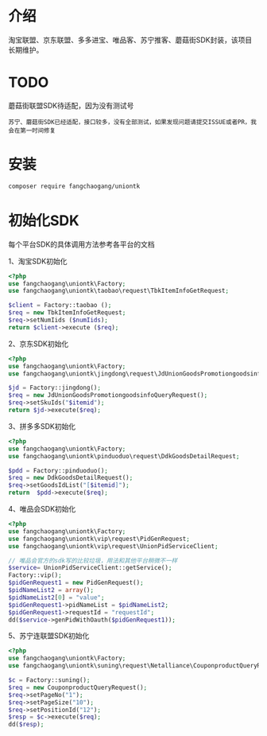 # 介绍

淘宝联盟、京东联盟、多多进宝、唯品客、苏宁推客、蘑菇街SDK封装，该项目长期维护。

# TODO
蘑菇街联盟SDK待适配，因为没有测试号

`苏宁、蘑菇街SDK已经适配，接口较多，没有全部测试，如果发现问题请提交ISSUE或者PR，我会在第一时间修复`

# 安装

```bash
composer require fangchaogang/uniontk
```

# 初始化SDK
每个平台SDK的具体调用方法参考各平台的文档

1、淘宝SDK初始化

```php
<?php
use fangchaogang\uniontk\Factory;
use fangchaogang\uniontk\taobao\request\TbkItemInfoGetRequest;

$client = Factory::taobao ();
$req = new TbkItemInfoGetRequest;
$req->setNumIids ($numIids);
return $client->execute ($req);
```

2、京东SDK初始化
```php
<?php
use fangchaogang\uniontk\Factory;
use fangchaogang\uniontk\jingdong\request\JdUnionGoodsPromotiongoodsinfoQueryRequest;

$jd = Factory::jingdong();
$req = new JdUnionGoodsPromotiongoodsinfoQueryRequest();
$req->setSkuIds("$itemid");
return $jd->execute($req);
```

3、拼多多SDK初始化
```php
<?php
use fangchaogang\uniontk\Factory;
use fangchaogang\uniontk\pinduoduo\request\DdkGoodsDetailRequest;

$pdd = Factory::pinduoduo();
$req = new DdkGoodsDetailRequest();
$req->setGoodsIdList("[$itemid]");
return  $pdd->execute($req);
```

4、唯品会SDK初始化
```php
<?php
use fangchaogang\uniontk\Factory;
use fangchaogang\uniontk\vip\request\PidGenRequest;
use fangchaogang\uniontk\vip\request\UnionPidServiceClient;

// 唯品会官方的sdk写的比较垃圾，用法和其他平台稍微不一样
$service= UnionPidServiceClient::getService();
Factory::vip();
$pidGenRequest1 = new PidGenRequest();
$pidNameList2 = array();
$pidNameList2[0] = "value";
$pidGenRequest1->pidNameList = $pidNameList2;
$pidGenRequest1->requestId = "requestId";
dd($service->genPidWithOauth($pidGenRequest1));
```

5、苏宁连联盟SDK初始化
```php
<?php
use fangchaogang\uniontk\Factory;
use fangchaogang\uniontk\suning\request\Netalliance\CouponproductQueryRequest;

$c = Factory::suning();
$req = new CouponproductQueryRequest();
$req->setPageNo("1");
$req->setPageSize("10");
$req->setPositionId("12");
$resp = $c->execute($req);
dd($resp);
```
